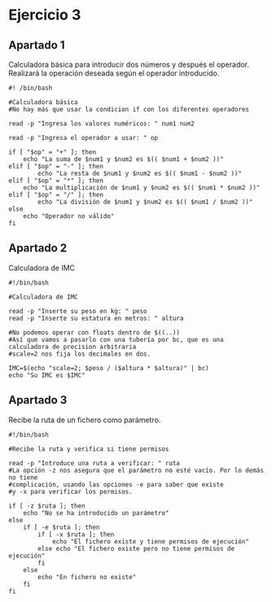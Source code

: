 # Ejercicio 3

## Apartado 1  
Calculadora básica para introducir dos números y después el operador.  
Realizará la operación deseada según el operador introducido.  

~~~
#! /bin/bash

#Calculadora básica
#No hay más que usar la condicion if con los diferentes operadores

read -p "Ingresa los valores numéricos: " num1 num2

read -p "Ingresa el operador a usar: " op

if [ "$op" = "+" ]; then
	echo "La suma de $num1 y $num2 es $(( $num1 + $num2 ))"
elif [ "$op" = "-" ]; then
        echo "La resta de $num1 y $num2 es $(( $num1 - $num2 ))"
elif [ "$op" = "*" ]; then
	echo "La multiplicación de $num1 y $num2 es $(( $num1 * $num2 ))"
elif [ "$op" = "/" ]; then
        echo "La división de $num1 y $num2 es $(( $num1 / $num2 ))"
else
	echo "Operador no válido"
fi
~~~

## Apartado 2
Calculadora de IMC

~~~
#!/bin/bash

#Calculadora de IMC

read -p "Inserte su peso en kg: " peso
read -p "Inserte su estatura en metros: " altura

#No podemos operar con floats dentro de $((..))
#Así que vamos a pasarlo con una tubería por bc, que es una calculadora de precision arbitraria
#scale=2 nos fija los decimales en dos. 

IMC=$(echo "scale=2; $peso / ($altura * $altura)" | bc)
echo "Su IMC es $IMC"
~~~

## Apartado 3
Recibe la ruta de un fichero como parámetro. 

~~~
#!/bin/bash

#Recibe la ruta y verifica si tiene permisos

read -p "Introduce una ruta a verificar: " ruta
#La opción -z nos asegura que el parámetro no esté vacío. Por lo demás no tiene
#complicación, usando las opciones -e para saber que existe
#y -x para verificar los permisos.

if [ -z $ruta ]; then 
	echo "No se ha introducido un parámetro"
else
	if [ -e $ruta ]; then
		if [ -x $ruta ]; then 
			echo "El fichero existe y tiene permisos de ejecución"
		else echo "El fichero existe pero no tiene permisos de ejecución"
		fi
	else 
		echo "En fichero no existe"
	fi
fi
~~~

